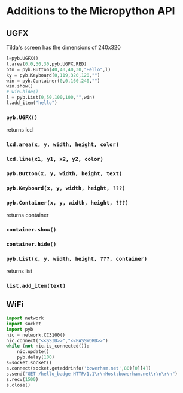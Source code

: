 # Additions to the Micropython API

## UGFX

Tilda's screen has the dimensions of 240x320

```python
l=pyb.UGFX()
l.area(0,0,30,30,pyb.UGFX.RED)
btn = pyb.Button(40,40,40,30,"Hello",l)
ky = pyb.Keyboard(0,119,320,120,"")
win = pyb.Container(0,0,160,240,"")
win.show()
# win.hide()
l = pyb.List(0,50,100,100,"",win)
l.add_item("hello")
```

### ```pyb.UGFX()```
returns lcd

### ```lcd.area(x, y, width, height, color)```

### ```lcd.line(x1, y1, x2, y2, color)```

### ```pyb.Button(x, y, width, height, text)```

### ```pyb.Keyboard(x, y, width, height, ???)```

### ```pyb.Container(x, y, width, height, ???)```
returns container

### ```container.show()```

### ```container.hide()```

### ```pyb.List(x, y, width, height, ???, container)```
returns list

### ```list.add_item(text)```

## WiFi

```python
import network
import socket
import pyb
nic = network.CC3100()
nic.connect("<<SSID>>","<<PASSWORD>>")
while (not nic.is_connected()):
    nic.update()
    pyb.delay(100)
s=socket.socket()
s.connect(socket.getaddrinfo('bowerham.net',80)[0][4])
s.send("GET /hello_badge HTTP/1.1\r\nHost:bowerham.net\r\n\r\n")
s.recv(1500)
s.close()
```
